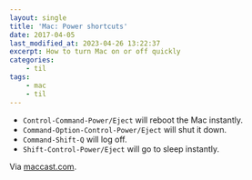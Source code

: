 ```yaml
---
layout: single
title: 'Mac: Power shortcuts'
date: 2017-04-05
last_modified_at: 2023-04-26 13:22:37
excerpt: How to turn Mac on or off quickly
categories:
    - til
tags:
    - mac
    - til
---
```


-   `Control-Command-Power/Eject` will reboot the Mac instantly.
-   `Command-Option-Control-Power/Eject` will shut it down.
-   `Command-Shift-Q` will log off.
-   `Shift-Control-Power/Eject` will go to sleep instantly.

Via [maccast.com](http://www.maccast.com/podcast/shownotes_20170312/).
